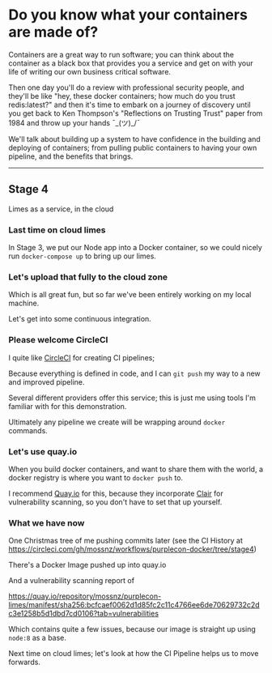 # Do you know what your containers are made of?

Containers are a great way to run software; you can think about the container as a black box that provides you a service and get on with your life of writing our own business critical software.

Then one day you'll do a review with professional security people, and they'll be like "hey, these docker containers; how much do you trust redis:latest?" and then it's time to embark on a journey of discovery until you get back to Ken Thompson's "Reflections on Trusting Trust" paper from 1984 and throw up your hands ¯\_(ツ)_/¯

We'll talk about building up a system to have confidence in the building and deploying of containers; from pulling public containers to having your own pipeline, and the benefits that brings.

----

## Stage 4

Limes as a service, in the cloud

### Last time on cloud limes

In Stage 3, we put our Node app into a Docker container, so we could nicely run `docker-compose up` to bring up our limes.

### Let's upload that fully to the cloud zone

Which is all great fun, but so far we've been entirely working on my local machine.

Let's get into some continuous integration.

### Please welcome CircleCI

I quite like [CircleCI](https://circleci.com/) for creating CI pipelines;

Because everything is defined in code, and I can `git push` my way to a new and improved pipeline.

Several different providers offer this service; this is just me using tools I'm familiar with for this demonstration.

Ultimately any pipeline we create will be wrapping around `docker` commands.

### Let's use quay.io

When you build docker containers, and want to share them with the world, a docker registry is where you want to `docker push` to.

I recommend [Quay.io](https://quay.io) for this, because they incorporate [Clair](https://github.com/coreos/clair) for vulnerability scanning, so you don't have to set that up yourself.

### What we have now

One Christmas tree of me pushing commits later (see the CI History at https://circleci.com/gh/mossnz/workflows/purplecon-docker/tree/stage4)

There's a Docker Image pushed up into quay.io 

And a vulnerability scanning report of 

https://quay.io/repository/mossnz/purplecon-limes/manifest/sha256:bcfcaef0062d1d85fc2c11c4766ee6de70629732c2dc3e1258b5d1dbd7cd0106?tab=vulnerabilities

Which contains quite a few issues, because our image is straight up using `node:8` as a base. 

Next time on cloud limes; let's look at how the CI Pipeline helps us to move forwards.